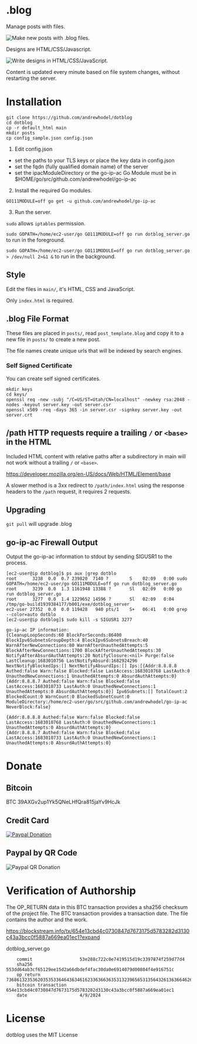 # .blog

Manage posts with files.

![Make new posts with .blog files.](/readme_resources/post.blog.png)

Designs are HTML/CSS/Javascript.

![Write designs in HTML/CSS/JavaScript.](/readme_resources/index.html.png)

Content is updated every minute based on file system changes, without restarting the server.

# Installation

```
git clone https://github.com/andrewhodel/dotblog
cd dotblog
cp -r default_html main
mkdir posts
cp config_sample.json config.json
```

1. Edit config.json

* set the paths to your TLS keys or place the key data in config.json
* set the fqdn (fully qualified domain name) of the server
* set the ipacModuleDirectory or the go-ip-ac Go Module must be in $HOME/go/src/github.com/andrewhodel/go-ip-ac

2. Install the required Go modules.

```
GO111MODULE=off go get -u github.com/andrewhodel/go-ip-ac
```

3. Run the server.

`sudo` allows `iptables` permission.

`sudo GOPATH=/home/ec2-user/go GO111MODULE=off go run dotblog_server.go` to run in the foreground.

`sudo GOPATH=/home/ec2-user/go GO111MODULE=off go run dotblog_server.go > /dev/null 2>&1 &` to run in the background.

## Style

Edit the files in `main/`, it's HTML, CSS and JavaScript.

Only `index.html` is required.

## .blog File Format

These files are placed in `posts/`, read `post_template.blog` and copy it to a new file in `posts/` to create a new post.

The file names create unique urls that will be indexed by search engines.

### Self Signed Certificate

You can create self signed certificates.

```
mkdir keys
cd keys/
openssl req -new -subj "/C=US/ST=Utah/CN=localhost" -newkey rsa:2048 -nodes -keyout server.key -out server.csr
openssl x509 -req -days 365 -in server.csr -signkey server.key -out server.crt
```

## /path HTTP requests require a trailing `/` or `<base>` in the HTML

Included HTML content with relative paths after a subdirectory in main will not work without a trailing `/` or `<base>`.

https://developer.mozilla.org/en-US/docs/Web/HTML/Element/base

A slower method is a 3xx redirect to `/path/index.html` using the response headers to the `/path` request, it requires 2 requests.

## Upgrading

`git pull` will upgrade .blog

## go-ip-ac Firewall Output

Output the go-ip-ac information to stdout by sending SIGUSR1 to the process.

```
[ec2-user@ip dotblog]$ ps aux |grep dotblo
root      3238  0.0  0.7 239820  7140 ?        S    02:09   0:00 sudo GOPATH=/home/ec2-user/go GO111MODULE=off go run dotblog_server.go
root      3239  0.0  1.3 1161948 13388 ?       Sl   02:09   0:00 go run dotblog_server.go
root      3277  0.0  1.4 1229652 14596 ?       Sl   02:09   0:04 /tmp/go-build1939384177/b001/exe/dotblog_server
ec2-user 27352  0.0  0.0 119428   940 pts/1    S+   06:41   0:00 grep --color=auto dotblo
[ec2-user@ip dotblog]$ sudo kill -s SIGUSR1 3277
```

```
go-ip-ac IP information:
{CleanupLoopSeconds:60 BlockForSeconds:86400 BlockIpv6SubnetsGroupDepth:4 BlockIpv6SubnetsBreach:40 WarnAfterNewConnections:80 WarnAfterUnauthedAttempts:5 BlockAfterNewConnections:1700 BlockAfterUnauthedAttempts:30 NotifyAfterAbsurdAuthAttempts:20 NotifyClosure:<nil> Purge:false LastCleanup:1683010756 LastNotifyAbsurd:1682924296 NextNotifyBlockedIps:[] NextNotifyAbsurdIps:[] Ips:[{Addr:8.8.8.8 Authed:false Warn:false Blocked:false LastAccess:1683010768 LastAuth:0 UnauthedNewConnections:1 UnauthedAttempts:0 AbsurdAuthAttempts:0} {Addr:8.8.8.7 Authed:false Warn:false Blocked:false LastAccess:1683010733 LastAuth:0 UnauthedNewConnections:1 UnauthedAttempts:0 AbsurdAuthAttempts:0}] Ipv6Subnets:[] TotalCount:2 BlockedCount:0 WarnCount:0 BlockedSubnetCount:0 ModuleDirectory:/home/ec2-user/go/src/github.com/andrewhodel/go-ip-ac NeverBlock:false}

{Addr:8.8.8.8 Authed:false Warn:false Blocked:false LastAccess:1683010768 LastAuth:0 UnauthedNewConnections:1 UnauthedAttempts:0 AbsurdAuthAttempts:0}
{Addr:8.8.8.7 Authed:false Warn:false Blocked:false LastAccess:1683010733 LastAuth:0 UnauthedNewConnections:1 UnauthedAttempts:0 AbsurdAuthAttempts:0}
```

# Donate

## Bitcoin
BTC 39AXGv2up1Yk5QNeLHfQra815jaYv9HcJk

## Credit Card
[![Paypal Donation](/readme_resources/paypal_donate_button.gif "Paypal Donation")](https://www.paypal.com/donate/?hosted_button_id=5XCWCGPC2FBU6)

## Paypal by QR Code
![Paypal QR Donation](/readme_resources/paypal_donate_qr.png "Paypal QR Donation")

# Verification of Authorship

The OP_RETURN data in this BTC transaction provides a sha256 checksum of the project file.  The BTC transaction provides a transaction date.  The file contains the author and the work.

https://blockstream.info/tx/654e13cbd4c0730847d7673175d5783282d3130c43a3bcc0f5887a669ea01ec1?expand

dotblog_server.go

        commit                  53e288c722c0e7419515d19c3397874f259d77d4
        sha256                  553dd64ab3cf65129ee15d2a66dbdef4fac30da0e6914079d00804f4e916751c
        op_return               7368613235362035353364643634616233636636353132396565313564326136366462646566346661633330646130653639313430373964303038303466346539313637353163
        bitcoin transaction     654e13cbd4c0730847d7673175d5783282d3130c43a3bcc0f5887a669ea01ec1
        date                    4/9/2024

# License

dotblog uses the MIT License
